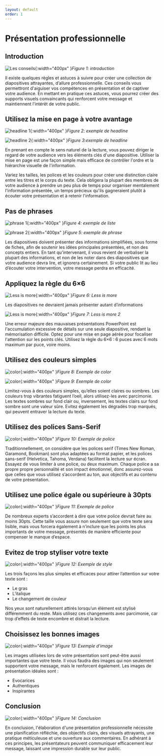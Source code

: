 ```yaml
---
layout: default
order: 1
---
```

# Présentation professionnelle

## Introduction
![Les conseils](/lab-presentation/les-conseils/images/conseils.jpg){:width="400px" }*Figure 1: introduction*

Il existe quelques règles et astuces à suivre pour créer une collection de diapositives attrayantes, d’allure professionnelle. Ces conseils vous permettront d'aiguiser vos compétences en présentation et de captiver votre audience. En mettant en pratique ces astuces, vous pourrez créer des supports visuels convaincants qui renforcent votre message et maintiennent l'intérêt de votre public.


## Utilisez la mise en page à votre avantage

![headline 1](/lab-presentation/les-conseils/images/headline1.jpg){:width="400px" }*Figure 2: exemple de headline*

![headline 2](/lab-presentation/les-conseils/images/headline2.jpg){:width="400px" }*Figure 3:exemple de headline*


En prenant en compte le sens naturel de la lecture, vous pouvez diriger le regard de votre audience vers les éléments clés d'une diapositive. Utiliser la mise en page est une façon simple mais efficace de contrôler l'ordre et la hiérarchie visuelle de l'information.

Variez les tailles, les polices et les couleurs pour créer une distinction claire entre les titres et le corps du texte. Cela obligera la plupart des membres de votre audience à prendre un peu plus de temps pour organiser mentalement l'information présentée, un temps précieux qu'ils gagneraient plutôt à écouter votre présentation et à retenir l'information.

## Pas de phrases

![phrase 1](/lab-presentation/les-conseils/images/phrase1.jpg){:width="400px" }*Figure 4: exemple de liste*

![phrase 2](/lab-presentation/les-conseils/images/phrase2.jpg){:width="400px" }*Figure 5: exemple de phrase*

Les diapositives doivent présenter des informations simplifiées, sous forme de fiches, afin de soutenir les idées principales présentées, et non des concepts entiers. En tant qu’intervenant, il vous revient de verbaliser la plupart des informations, et non de les noter dans des diapositives que votre audience devra lire, et ignorera certainement. Si votre public lit au lieu d’écouter votre intervention, votre message perdra en efficacité.

## Appliquez la règle du 6×6

![Less is more](/lab-presentation/les-conseils/images/less-is-more.png){:width="400px" }*Figure 6: Less is more*

Les diapositives ne devraient jamais présenter autant d’informations

![Less is more](/lab-presentation/les-conseils/images/less-is-more2.png){:width="400px" }*Figure 7: Less is more 2*

Une erreur majeure des mauvaises présentations PowerPoint est l'accumulation excessive de détails sur une seule diapositive, rendant la mémorisation difficile. Optez pour une mise en page aérée pour focaliser l'attention sur les points clés. Utilisez la règle du 6×6 : 6 puces avec 6 mots maximum par puce, voire moins.

## Utilisez des couleurs simples

![color](/lab-presentation/les-conseils/images/color1.jpg){:width="400px" }*Figure 8: Exemple de color*

![color](/lab-presentation/les-conseils/images/color2.jpg){:width="400px" }*Figure 9: Exemple de color*

Limitez-vous à des couleurs simples, qu’elles soient claires ou sombres. Les couleurs trop vibrantes fatiguent l’oeil, alors utilisez-les avec parcimonie. Les textes sombres sur fond clair ou, inversement, les textes clairs sur fond sombre sont une valeur sûre. Evitez également les dégradés trop marqués, qui peuvent entraver la lecture du texte.

## Utilisez des polices Sans-Serif

![color](/lab-presentation/les-conseils/images/police.jpg){:width="400px" }*Figure 10: Exemple de police*

Traditionnellement, on considère que les polices serif (Times New Roman, Garamond, Bookman) sont plus adaptées au format papier, et les polices sans-serif (Helvetica, Tahoma, Verdana) facilitent la lecture sur écran.
Essayez de vous limiter à une police, ou deux maximum. Chaque police a sa propre propre personnalité et son impact émotionnel, donc assurez-vous que celles que vous utilisez s’accordent au ton, aux objectifs et au contenu de votre présentation.

## Utilisez une police égale ou supérieure à 30pts

![color](/lab-presentation/les-conseils/images/police2.jpg){:width="400px" }*Figure 11: Exemple de police*

De nombreux experts s’accordent à dire que votre police devrait faire au moins 30pts. Cette taille vous assure non seulement que votre texte sera lisible, mais vous forcera également à n’inclure que les points les plus importants de votre message, présentés de manière efficiente pour compenser le manque d’espace.

## Evitez de trop styliser votre texte


![color](/lab-presentation/les-conseils/images/styleText.jpg){:width="400px" }*Figure 12: Exemple de style*

Les trois façons les plus simples et efficaces pour attirer l’attention sur votre texte sont :
- Le gras
- L’italique
- Le changement de couleur

Nos yeux sont naturellement attirés lorsqu’un élément est stylisé différemment du reste. Mais utilisez ces changements avec parcimonie, car trop d’effets de texte encombre et distrait la lecture.

## Choisissez les bonnes images

![color](/lab-presentation/les-conseils/images/presenting.jpg){:width="400px" }*Figure 13: Exemple d'image*

Les images utilisées lors de votre présentation sont peut-être aussi importantes que votre texte. Il vous faudra des images qui non seulement supportent votre message, mais le renforcent également. 
Les images de présentation idéales sont :
- Evocarices
- Authentiques
- Inspirantes

## Conclusion 
![color](/lab-presentation/les-conseils/images/conseils.jpg){:width="400px" }*Figure 14: Conclusion*

En conclusion, l'élaboration d'une présentation professionnelle nécessite une planification réfléchie, des objectifs clairs, des visuels attrayants, une pratique méticuleuse et une ouverture aux commentaires. En adhérant à ces principes, les présentateurs peuvent communiquer efficacement leur message, laissant une impression durable sur leur public.